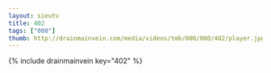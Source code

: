 ```yaml
--- 
layout: sieutv
title: 402
tags: ["000"]
thumb: http://drainmainvein.com/media/videos/tmb/000/000/402/player.jpg
---
```

{% include drainmainvein key="402" %} 
